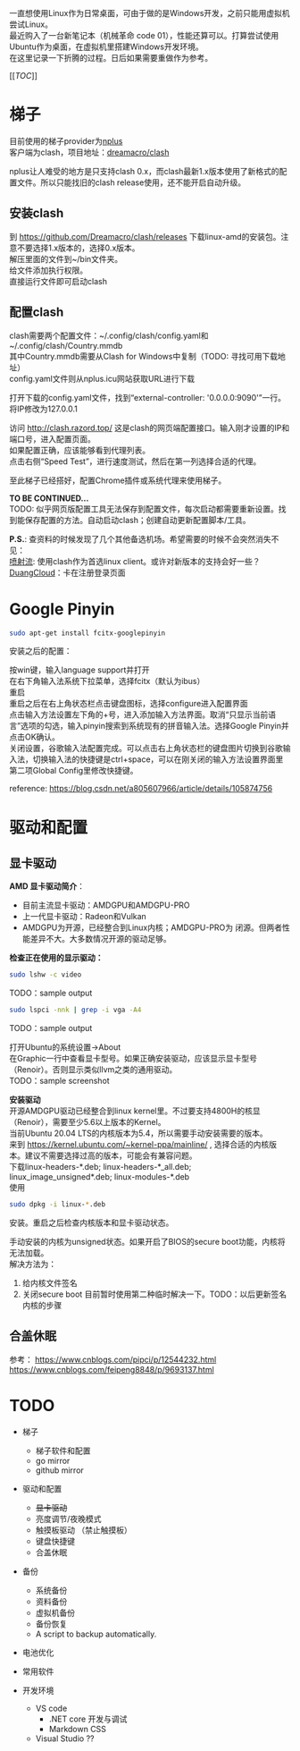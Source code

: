 一直想使用Linux作为日常桌面，可由于做的是Windows开发，之前只能用虚拟机尝试Linux。  
最近购入了一台新笔记本（机械革命 code 01），性能还算可以。打算尝试使用Ubuntu作为桌面，在虚拟机里搭建Windows开发环境。  
在这里记录一下折腾的过程。日后如果需要重做作为参考。

[[_TOC_]]

# 梯子

目前使用的梯子provider为[nplus](nplus.icu)  
客户端为clash，项目地址：[dreamacro/clash](https://github.com/Dreamacro/clash)

nplus让人难受的地方是只支持clash 0.x，而clash最新1.x版本使用了新格式的配置文件。所以只能找旧的clash release使用，还不能开启自动升级。

## 安装clash
到 https://github.com/Dreamacro/clash/releases 下载linux-amd的安装包。注意不要选择1.x版本的，选择0.x版本。  
解压里面的文件到~/bin文件夹。  
给文件添加执行权限。  
直接运行文件即可启动clash

## 配置clash
clash需要两个配置文件：~/.config/clash/config.yaml和~/.config/clash/Country.mmdb  
其中Country.mmdb需要从Clash for Windows中复制（TODO: 寻找可用下载地址）  
config.yaml文件则从nplus.icu网站获取URL进行下载  

打开下载的config.yaml文件，找到“external-controller: '0.0.0.0:9090'”一行。将IP修改为127.0.0.1

访问 http://clash.razord.top/ 这是clash的网页端配置接口。输入刚才设置的IP和端口号，进入配置页面。  
如果配置正确，应该能够看到代理列表。  
点击右侧“Speed Test”，进行速度测试，然后在第一列选择合适的代理。

至此梯子已经搭好，配置Chrome插件或系统代理来使用梯子。

__TO BE CONTINUED...__  
TODO: 似乎网页版配置工具无法保存到配置文件，每次启动都需要重新设置。找到能保存配置的方法。自动启动clash；创建自动更新配置脚本/工具。


__P.S.__: 查资料的时候发现了几个其他备选机场。希望需要的时候不会突然消失不见：  
[喷射流](https://jetstream.zendesk.com/hc/zh-tw): 使用clash作为首选linux client。或许对新版本的支持会好一些？  
[DuangCloud](https://www.dcrelay.me/)：卡在注册登录页面


# Google Pinyin

```sh
sudo apt-get install fcitx-googlepinyin
```
安装之后的配置：

按win键，输入language support并打开  
在右下角输入法系统下拉菜单，选择fcitx（默认为ibus）  
重启  
重启之后在右上角状态栏点击键盘图标，选择configure进入配置界面  
点击输入方法设置左下角的+号，进入添加输入方法界面。取消“只显示当前语言”选项的勾选，输入pinyin搜索到系统现有的拼音输入法。选择Google Pinyin并点击OK确认。  
关闭设置，谷歌输入法配置完成。可以点击右上角状态栏的键盘图片切换到谷歌输入法，切换输入法的快捷键是ctrl+space，可以在刚关闭的输入方法设置界面里第二项Global Config里修改快捷键。


reference: https://blog.csdn.net/a805607966/article/details/105874756

# 驱动和配置

## 显卡驱动

**AMD 显卡驱动简介**：  
- 目前主流显卡驱动：AMDGPU和AMDGPU-PRO
- 上一代显卡驱动：Radeon和Vulkan
- AMDGPU为开源，已经整合到Linux内核；AMDGPU-PRO为 闭源。但两者性能差异不大。大多数情况开源的驱动足够。

**检查正在使用的显示驱动：**  
```sh
sudo lshw -c video
```
TODO：sample output


```sh
sudo lspci -nnk | grep -i vga -A4
```
TODO：sample output

打开Ubuntu的系统设置->About  
在Graphic一行中查看显卡型号。如果正确安装驱动，应该显示显卡型号（Renoir）。否则显示类似llvm之类的通用驱动。  
TODO：sample screenshot


**安装驱动**  
开源AMDGPU驱动已经整合到linux kernel里。不过要支持4800H的核显（Renoir），需要至少5.6以上版本的Kernel。  
当前Ubuntu 20.04 LTS的内核版本为5.4，所以需要手动安装需要的版本。  
来到 https://kernel.ubuntu.com/~kernel-ppa/mainline/ , 选择合适的内核版本。建议不需要选择过高的版本，可能会有兼容问题。  
下载linux-headers-\*.deb; linux-headers-\*_all.deb; linux_image_unsigned*.deb; linux-modules-*.deb  
使用
```sh
sudo dpkg -i linux-*.deb
```
安装。重启之后检查内核版本和显卡驱动状态。

手动安装的内核为unsigned状态。如果开启了BIOS的secure boot功能，内核将无法加载。  
解决方法为：
1. 给内核文件签名
2. 关闭secure boot
目前暂时使用第二种临时解决一下。TODO：以后更新签名内核的步骤


## 合盖休眠
参考： https://www.cnblogs.com/pipci/p/12544232.html  
https://www.cnblogs.com/feipeng8848/p/9693137.html


# TODO
- 梯子
  - 梯子软件和配置
  - go mirror
  - github mirror

- 驱动和配置
  - ~~显卡驱动~~
  - 亮度调节/夜晚模式
  - 触摸板驱动 （禁止触摸板）
  - 键盘快捷键
  - 合盖休眠

- 备份
  - 系统备份
  - 资料备份
  - 虚拟机备份
  - 备份恢复
  - A script to backup automatically.

- 电池优化

- 常用软件
- 开发环境
  - VS code
    - .NET core 开发与调试
    - Markdown CSS
  - Visual Studio ??
